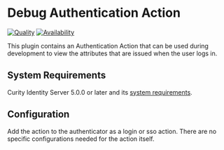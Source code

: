 # Debug Authentication Action

[![Quality](https://curity.io/assets/images/badges/debug-attribute-authentication-action-quality.svg)](https://curity.io/resources/code-examples/status/)
[![Availability](https://curity.io/assets/images/badges/debug-attribute-authentication-action-availability.svg)](https://curity.io/resources/code-examples/status/)


This plugin contains an Authentication Action that can be used during development to view the attributes that are issued when the user logs in.

## System Requirements

Curity Identity Server 5.0.0 or later and its [system requirements](https://developer.curity.io/docs/latest/system-admin-guide/system-requirements.html).

## Configuration

Add the action to the authenticator as a login or sso action. There are no specific configurations needed for the action itself.


